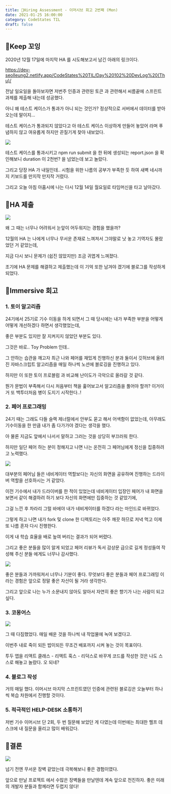 ```yaml
---
title: 🐝Hiring Assessment - 이머시브 회고 2번째 (Mon)
date: 2021-01-25 16:00:00
category: CodeStates TIL
draft: false
---
```


## 🐝Keep 꼬잉

2020년 12월 17일에 마지막 HA 를 시도해보고서 남긴 아래의 링크이다.

https://dev-seolleung2.netlify.app/CodeStates%20TIL/Day%20102%20DevLog%20(Thu)/

전날 일요일을 돌아보자면 저번주 인증과 관련된 토큰 과 관련해서 씨름끝에 스프린트 과제를 제출해 내는데 성공했다.

아니 왜 테스트 케이스가 통과가 아니 되는 것인가? 정상적으로 서버에서 데이터를 받아오는데 말이지...

테스트 케이스가 통과되지 않았다고 아 테스트 케이스 이상하게 만들어 놓았어 라며 푸념하지 않고 여유롭게 하지만 끈질기게 찾아 내보았다.

![](./images/total_duration.jpeg)

테스트 케이스를 통과시키고 npm run submit 을 한 뒤에 생성되는 report.json 을 확인해보니 duration 이 2천번? 을 넘었는데 보고 놀랐다.

그리고 당장 HA 가 내일인데.. 시험을 위한 나름의 공부가 부족한 듯 하여 새벽 네시까지 키보드를 만지작 만지작 거렸다.

그리고 오늘 아침 아홉시에 나는 다시 12월 14일 월요일로 타임머신을 타고 날아갔다.

## 🐝HA 제출

![](https://static.wikia.nocookie.net/doraemon/images/0/0a/Timetunnelnew.jpg/revision/latest?cb=20190702113215&path-prefix=en)

왜 그 때는 너무나 어려워서 눈앞이 어두워지는 경험을 했을까?

12월의 HA 는 나에게 너무나 무서운 존재로 느껴져서 그야말로 낫 놓고 기역자도 몰랐었던 거 같았는데,

지금 다시 보니 문제가 (쉽진 않았지만) 조금 귀엽게 느껴졌다.

조기에 HA 문제를 해결하고 제출했는데 이 기억 또한 남겨야 겠기에 블로그를 작성하게 되었다.

## 🐝Immersive 회고

### 1. 토이 알고리즘

24기에서 25기로 기수 이동을 하게 되면서 그 때 당시에는 내가 부족한 부분을 어떻게 어떻게 개선하겠다 하면서 생각했었는데,

좋은 부분도 있지만 잘 지켜지지 않았던 부분도 있다.

그것은 바로.. Toy Problem 인데..

그 안하는 습관을 깨고자 최근 나와 페어를 재밌게 진행하신 분과 둘이서 깃허브에 올려진 자바스크립트 알고리즘을 매일 하나씩 노션에 블로깅을 진행하고 있다.

하지만 이 또한 토이 프로블럼 과 비교해 난이도가 극악으로 올라갈 것 같다.

뭔가 문법이 부족해서 다시 처음부터 책을 훑어보고서 알고리즘을 풀어야 할까? 이거이거 또 백투더처음 병이 도지기 시작한다..!

### 2. 페어 프로그래밍

24기 때는 그래도 다들 슬랙 제너럴에서 안부도 묻고 해서 어색함이 없었는데, 아무래도 기수이동을 한 만큼 내가 좀 다가가야 겠다는 생각을 했다.

아 물론 지금도 앞에서 나서서 말하고 그러는 것을 상당히 부끄러워 한다.

하지만 일단 페어 하는 분이 정해지고 나면 나는 온전히 그 페어님에게 정신을 집중하려고 노력했다.

![](https://martinfowler.com/articles/on-pair-programming/driver_navigator.png)

대부분의 페어님 들은 네비게이터 역할보다는 자신의 화면을 공유하며 진행하는 드라이버 역할을 선호하시는 거 같았다.

이전 기수에서 내가 드라이버를 한 적이 있었는데 네비게이터 입장인 페어가 내 화면을 보면서 같이 해결하려 하기 보다 자신의 화면에만 집중하는 것 같았기에,

그걸 느낀 후 차라리 그럴 바에야 내가 네비게이터를 하겠다 라는 마인드로 바뀌었다.

그렇게 하고 나면 내가 fork 및 clone 한 디렉토리는 아주 깨끗 하므로 저녁 먹고 이제 또 나름 혼자 다시 진행한다.

이게 내 학습 효율을 배로 높여 버리는 결과가 되어 버렸다.

그리고 좋은 분들을 많이 알게 되었고 페어 리뷰가 독서 감상문 급으로 길게 정성들여 작성해 주신 분들 에게도 너무나 감사했다.

![](./images/pair_review.jpeg)

좋은 분들과 가까워져서 너무나 기분이 좋다. 무엇보다 좋은 분들과 페어 프로그래밍 이라는 경험은 앞으로 정말 좋은 자산이 될 거라 생각한다.

그리고 앞으로 나는 누가 소문내지 않아도 알아서 자연히 좋은 향기가 나는 사람이 되고 싶다.

### 3. 코몽어스

![](./images/todo_app.jpeg)

그 때 다짐했었다. 매일 배운 것을 하나씩 내 작업물에 녹여 보겠다고.

이번주 내로 죽이 되든 밥이되든 무조건 배포까지 시켜 놓는 것이 목표이다.

투두 앱을 리액트 클래스 - 리액트 훅스 - 리덕스로 바꾸게 코드를 작성한 것은 나도 스스로 해놓고 놀랐다. 오 되네?

### 4. 블로그 작성

거의 매일 했다. 이머시브 마지막 스프린트였던 인증에 관련된 블로깅은 오늘부터 하나씩 복습 차원에서 진행할 것이다.

### 5. 적극적인 HELP-DESK 소통하기

저번 기수 이머시브 단 2회, 두 번 질문해 보았던 게 다였는데 이번에는 최대한 헬프 데스크에 내 질문을 올리고 많이 배워갔다.

## 🐝결론

![](./images/baccus_jelly.jpeg)

넘기 전엔 무서운 장벽 같았는데 극복해보니 좋은 경험이였다.

앞으로 만날 프로젝트 에서 수많은 장벽들을 만날텐데 계속 앞으로 전진하자. 좋은 미래의 개발자 분들과 함께라면 두렵지 않다!
